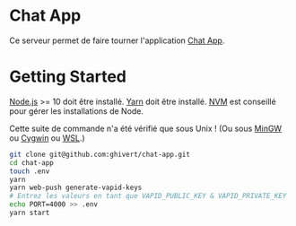 # Chat App

Ce serveur permet de faire tourner l'application [Chat App](https://github.com/ghivert/chat-app-front).

# Getting Started

[Node.js](https://nodejs.org/en/) >= 10 doit être installé. [Yarn](https://yarnpkg.com/lang/en/) doit être installé. [NVM](https://github.com/nvm-sh/nvm) est conseillé pour gérer les installations de Node.

Cette suite de commande n'a été vérifié que sous Unix ! (Ou sous [MinGW](http://www.mingw.org/) ou [Cygwin](https://www.cygwin.com/) ou [WSL](https://docs.microsoft.com/fr-fr/windows/wsl/install-win10).)

```bash
git clone git@github.com:ghivert/chat-app.git
cd chat-app
touch .env
yarn
yarn web-push generate-vapid-keys
# Entrez les valeurs en tant que VAPID_PUBLIC_KEY & VAPID_PRIVATE_KEY
echo PORT=4000 >> .env
yarn start
```
